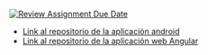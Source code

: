 [![Review Assignment Due Date](https://classroom.github.com/assets/deadline-readme-button-22041afd0340ce965d47ae6ef1cefeee28c7c493a6346c4f15d667ab976d596c.svg)](https://classroom.github.com/a/L7N_KMgw)

- [Link al repositorio de la aplicación android](https://github.com/vctr23/HarmonicMinor)
- [Link al repositorio de la aplicación web Angular](https://github.com/vctr23/HarmonicMinorAngular)

